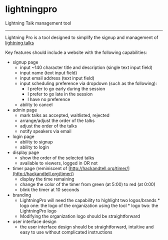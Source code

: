 # lightningpro
Lightning Talk management tool

---

Lightning Pro is a tool designed to simplify the signup and management of [lightning talks](https://en.wikipedia.org/wiki/Lightning_talk)

Key features should include a website with the following capabilities:
* signup page 
    * input ~140 character title and description (single text input field)
    * input name (text input field)
    * input email address (text input field)
    * input scheduling preference via dropdown (such as the following):
        * I prefer to go early during the session
        * I prefer to go late in the session
        * I have no preference
    * ability to cancel
* admin page
    * mark talks as accepted, waitlisted, rejected
    * arrange/adjust the order of the talks
    * adjust the order of the talks
    * notify speakers via email
* login page
    * ability to signup
    * ability to login
* display page
    * show the order of the selected talks
    * available to viewers, logged in OR not
* timer page (reminiscent of [http://hackandtell.org/timer/](http://hackandtell.org/timer/)
    * display the time remaining
    * change the color of the timer from green (at 5:00) to red (at 0:00)
    * blink the timer at 10 seconds
* branding
    * LightningPro will need the capability to highlight two logos/brands
          * logo one: the logo of the organization using the tool
          * logo two: the LightningPro logo
    * Modifying the organization logo should be straightforward 
* user interface design
    * the user interface design should be straightforward, intuitive and easy to use without complicated instructions
